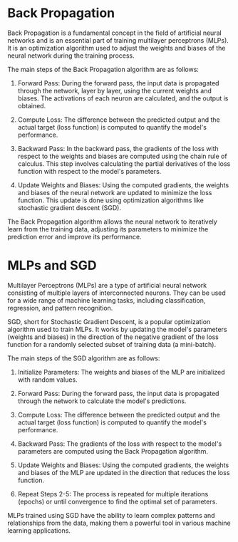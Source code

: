# Back Propagation

Back Propagation is a fundamental concept in the field of artificial neural networks and is an essential part of training multilayer perceptrons (MLPs). It is an optimization algorithm used to adjust the weights and biases of the neural network during the training process.

The main steps of the Back Propagation algorithm are as follows:

1. Forward Pass: During the forward pass, the input data is propagated through the network, layer by layer, using the current weights and biases. The activations of each neuron are calculated, and the output is obtained.

2. Compute Loss: The difference between the predicted output and the actual target (loss function) is computed to quantify the model's performance.

3. Backward Pass: In the backward pass, the gradients of the loss with respect to the weights and biases are computed using the chain rule of calculus. This step involves calculating the partial derivatives of the loss function with respect to the model's parameters.

4. Update Weights and Biases: Using the computed gradients, the weights and biases of the neural network are updated to minimize the loss function. This update is done using optimization algorithms like stochastic gradient descent (SGD).

The Back Propagation algorithm allows the neural network to iteratively learn from the training data, adjusting its parameters to minimize the prediction error and improve its performance.

# MLPs and SGD

Multilayer Perceptrons (MLPs) are a type of artificial neural network consisting of multiple layers of interconnected neurons. They can be used for a wide range of machine learning tasks, including classification, regression, and pattern recognition.

SGD, short for Stochastic Gradient Descent, is a popular optimization algorithm used to train MLPs. It works by updating the model's parameters (weights and biases) in the direction of the negative gradient of the loss function for a randomly selected subset of training data (a mini-batch).

The main steps of the SGD algorithm are as follows:

1. Initialize Parameters: The weights and biases of the MLP are initialized with random values.

2. Forward Pass: During the forward pass, the input data is propagated through the network to calculate the model's predictions.

3. Compute Loss: The difference between the predicted output and the actual target (loss function) is computed to quantify the model's performance.

4. Backward Pass: The gradients of the loss with respect to the model's parameters are computed using the Back Propagation algorithm.

5. Update Weights and Biases: Using the computed gradients, the weights and biases of the MLP are updated in the direction that reduces the loss function.

6. Repeat Steps 2-5: The process is repeated for multiple iterations (epochs) or until convergence to find the optimal set of parameters.

MLPs trained using SGD have the ability to learn complex patterns and relationships from the data, making them a powerful tool in various machine learning applications.

